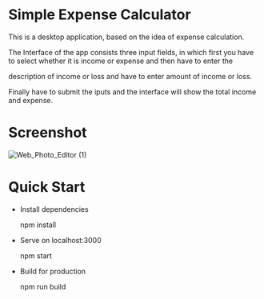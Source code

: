 # Simple Expense Calculator

This is a desktop application, based on the idea of expense calculation.

The Interface of the app consists three input fields, in which first you have to select whether it is income or expense and then have to enter the 

description of income or loss and have to enter amount of income or loss.

Finally have to submit the iputs and the interface will show the total income and expense.

# Screenshot

![Web_Photo_Editor (1)](https://user-images.githubusercontent.com/64644506/98085570-87b1a180-1ea3-11eb-89fd-bc4d3fadd0ea.jpg)


# Quick Start

* Install dependencies
  
  npm install
  
* Serve on localhost:3000

  npm start
  
* Build for production

  npm run build
